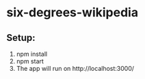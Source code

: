 # six-degrees-wikipedia

## Setup:
1. npm install
2. npm start
3. The app will run on http://localhost:3000/